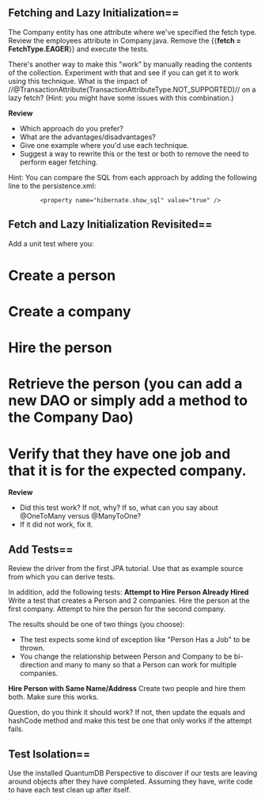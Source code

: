 ## Fetching and Lazy Initialization==
The Company entity has one attribute where we've specified the fetch type. Review the employees attribute in Company.java. Remove the {{**fetch = FetchType.EAGER**}} and execute the tests.  

There's another way to make this "work" by manually reading the contents of the collection. Experiment with that and see if you can get it to work using this technique.  What is the impact of //@TransactionAttribute(TransactionAttributeType.NOT_SUPPORTED)// on a lazy fetch? (Hint: you might have some issues with this combination.)

**Review** 
* Which approach do you prefer?
* What are the advantages/disadvantages?
* Give one example where you'd use each technique.
* Suggest a way to rewrite this or the test or both to remove the need to perform eager fetching.

Hint: You can compare the SQL from each approach by adding the following line to the persistence.xml:

```
         <property name="hibernate.show_sql" value="true" />
```

## Fetch and Lazy Initialization Revisited==
Add a unit test where you:
# Create a person
# Create a company
# Hire the person
# Retrieve the person (you can add a new DAO or simply add a method to the Company Dao)
# Verify that they have one job and that it is for the expected company.
**Review**
* Did this test work? If not, why? If so, what can you say about @OneToMany versus @ManyToOne?
* If it did not work, fix it.

## Add Tests==
Review the driver from the first JPA tutorial. Use that as example source from which you can derive tests.

In addition, add the following tests:
**Attempt to Hire Person Already Hired**
Write a test that creates a Person and 2 companies. Hire the person at the first company. Attempt to hire the person for the second company.

The results should be one of two things (you choose):
* The test expects some kind of exception like "Person Has a Job" to be thrown.
* You change the relationship between Person and Company to be bi-direction and many to many so that a Person can work for multiple companies.

**Hire Person with Same Name/Address**
Create two people and hire them both. Make sure this works.

Question, do you think it should work? If not, then update the equals and hashCode method and make this test be one that only works if the attempt fails.

## Test Isolation==
Use the installed QuantumDB Perspective to discover if our tests are leaving around objects after they have completed. Assuming they have, write code to have each test clean up after itself.
